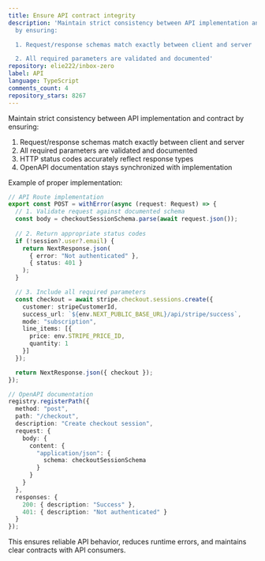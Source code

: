 ```yaml
---
title: Ensure API contract integrity
description: 'Maintain strict consistency between API implementation and contract
  by ensuring:

  1. Request/response schemas match exactly between client and server

  2. All required parameters are validated and documented'
repository: elie222/inbox-zero
label: API
language: TypeScript
comments_count: 4
repository_stars: 8267
---
```


Maintain strict consistency between API implementation and contract by ensuring:
1. Request/response schemas match exactly between client and server
2. All required parameters are validated and documented
3. HTTP status codes accurately reflect response types
4. OpenAPI documentation stays synchronized with implementation

Example of proper implementation:

```typescript
// API Route implementation
export const POST = withError(async (request: Request) => {
  // 1. Validate request against documented schema
  const body = checkoutSessionSchema.parse(await request.json());
  
  // 2. Return appropriate status codes
  if (!session?.user?.email) {
    return NextResponse.json(
      { error: "Not authenticated" }, 
      { status: 401 }
    );
  }

  // 3. Include all required parameters
  const checkout = await stripe.checkout.sessions.create({
    customer: stripeCustomerId,
    success_url: `${env.NEXT_PUBLIC_BASE_URL}/api/stripe/success`,
    mode: "subscription",
    line_items: [{
      price: env.STRIPE_PRICE_ID,
      quantity: 1
    }]
  });

  return NextResponse.json({ checkout });
});

// OpenAPI documentation
registry.registerPath({
  method: "post",
  path: "/checkout",
  description: "Create checkout session",
  request: {
    body: {
      content: {
        "application/json": {
          schema: checkoutSessionSchema
        }
      }
    }
  },
  responses: {
    200: { description: "Success" },
    401: { description: "Not authenticated" }
  }
});
```

This ensures reliable API behavior, reduces runtime errors, and maintains clear contracts with API consumers.